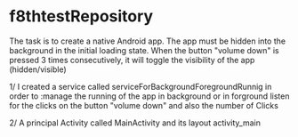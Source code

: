 # f8thtestRepository
The task is to create a native Android app. The app must be hidden into the background in the initial loading state. When the button "volume down" is pressed 3 times consecutively, 
it will toggle the visibility of the app (hidden/visible)


1/ I created a service called serviceForBackgroundForegroundRunnig in order to :manage the running of the app in background or in forground 
                                                                                listen for the clicks on the button "volume down" and also the number of Clicks
    
2/ A principal Activity called MainActivity and its layout activity_main
